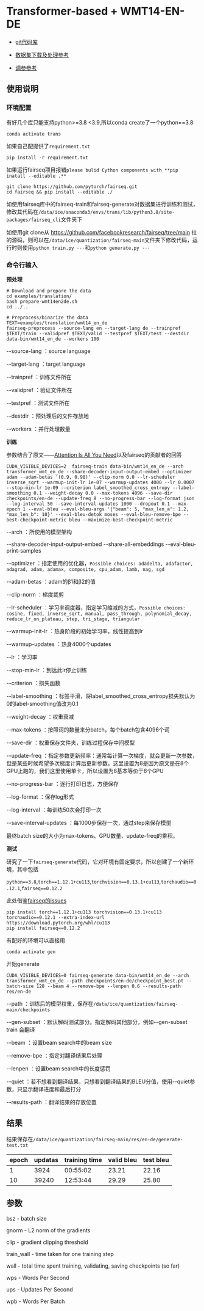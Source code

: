 # Transformer-based + WMT14-EN-DE 

- [git代码库](https://github.com/facebookresearch/fairseq/tree/main)

- [数据集下载及处理参考](https://github.com/facebookresearch/fairseq/tree/main/examples/translation)

- [调参参考](https://github.com/facebookresearch/fairseq/issues/346)


## 使用说明

### 环境配置

有好几个库只能支持python>=3.8 <3.9,所以conda create了一个python==3.8
```
conda activate trans
```

如果自己配提供了`requirement.txt`
```
pip install -r requirement.txt
```

如果运行fairseq项目报错`please bulid Cython components with **pip inatall --editable .**`
```
git clone https://github.com/pytorch/fairseq.git 
cd fairseq && pip install --editable ./
```

如使用fairseq库中的fairseq-train和fairseq-generate对数据集进行训练和测试，修改其代码在`/data/ice/anaconda3/envs/trans/lib/python3.8/site-packages/fairseq_cli`文件夹下

如使用git clone从 https://github.com/facebookresearch/fairseq/tree/main 拉的源码，则可以在`/data/ice/quantization/fairseq-main`文件夹下修改代码，运行时则使用`python train.py ···`和`python generate.py ···`

### 命令行输入

**预处理**

```
# Download and prepare the data
cd examples/translation/
bash prepare-wmt14en2de.sh
cd ../..

# Preprocess/binarize the data
TEXT=examples/translation/wmt14_en_de
fairseq-preprocess --source-lang en --target-lang de --trainpref $TEXT/train --validpref $TEXT/valid --testpref $TEXT/test --destdir data-bin/wmt14_en_de --workers 100
```
--source-lang ：source language

--target-lang ：target language

--trainpref ：训练文件所在

--validpref ：验证文件所在

--testpref ：测试文件所在

--destdir ：预处理后的文件存放地

--workers ：并行处理数量

**训练**

参数结合了原文——[Attention Is All You Need](https://doi.org/10.48550/arXiv.1706.03762)以及fairseq的贡献者的回答

```
CUDA_VISIBLE_DEVICES=2  fairseq-train data-bin/wmt14_en_de --arch transformer_wmt_en_de --share-decoder-input-output-embed --optimizer adam --adam-betas '(0.9, 0.98)' --clip-norm 0.0 --lr-scheduler inverse_sqrt --warmup-init-lr 1e-07 --warmup-updates 4000 --lr 0.0007 --stop-min-lr 1e-09 --criterion label_smoothed_cross_entropy --label-smoothing 0.1 --weight-decay 0.0 --max-tokens 4096 --save-dir checkpoints/en-de --update-freq 8 --no-progress-bar --log-format json --log-interval 50 --save-interval-updates 1000 --dropout 0.1 --max-epoch 1 --eval-bleu --eval-bleu-args '{"beam": 5, "max_len_a": 1.2, "max_len_b": 10}' --eval-bleu-detok moses --eval-bleu-remove-bpe --best-checkpoint-metric bleu --maximize-best-checkpoint-metric
```

--arch ：所使用的模型架构

--share-decoder-input-output-embed    --share-all-embeddings    --eval-bleu-print-samples

--optimizer ：指定使用的优化器，`Possible choices: adadelta, adafactor, adagrad, adam, adamax, composite, cpu_adam, lamb, nag, sgd`

--adam-betas ：adam的β1和β2的值

--clip-norm ：梯度裁剪

--lr-scheduler ：学习率调度器，指定学习缩减的方式，`Possible choices: cosine, fixed, inverse_sqrt, manual, pass_through, polynomial_decay, reduce_lr_on_plateau, step, tri_stage, triangular`

--warmup-init-lr ：热身阶段的初始学习率，线性提高到lr

--warmup-updates ：热身4000个updates

--lr ：学习率

--stop-min-lr ：到达此lr停止训练

--criterion ：损失函数

--label-smoothing ：标签平滑，将label_smoothed_cross_entropy损失默认为0的label-smoothing值改为0.1

--weight-decay ：权重衰减

--max-tokens ：按照词的数量来分batch，每个batch包含4096个词

--save-dir ：权重保存文件夹，训练过程保存中间模型

--update-freq ：指定参数更新频率：通常每计算一次梯度，就会更新一次参数，但是某些时候希望多次梯度计算后更新参数。这里设置为8是因为原文是在8个GPU上跑的，我们这里使用单卡，所以设置为8基本等价于8个GPU

--no-progress-bar ：逐行打印日志，方便保存

--log-format ：保存log形式

--log-interval ：每训练50次会打印一次

--save-interval-updates ：每1000步保存一次，通过step来保存模型

最终batch size的大小为max-tokens、GPU数量、update-freq的乘积。

**测试**

研究了一下`fairseq-generate`代码，它对环境有固定要求，所以创建了一个新环境，其中包括

`python==3.8`,`torch==1.12.1+cu113`,`torchvision==0.13.1+cu113`,`torchaudio==0.12.1`,`fairseq==0.12.2`

此处借鉴[fairseq的issues](https://github.com/facebookresearch/fairseq/issues/4899)
```
pip install torch==1.12.1+cu113 torchvision==0.13.1+cu113 torchaudio==0.12.1 --extra-index-url https://download.pytorch.org/whl/cu113
pip install fairseq==0.12.2
```

有配好的环境可以直接用
```
conda activate gen
```

开始generate
```
CUDA_VISIBLE_DEVICES=0 fairseq-generate data-bin/wmt14_en_de --arch transformer_wmt_en_de --path checkpoints/en-de/checkpoint_best.pt --batch-size 128 --beam 4 --remove-bpe --lenpen 0.6 --results-path res/en-de
```
--path ：训练后的模型权重，保存在`/data/ice/quantization/fairseq-main/checkpoints`

--gen-subset ：默认解码测试部分。指定解码其他部分，例如--gen-subset train 会翻译

--beam ：设置beam search中的beam size

--remove-bpe ：指定对翻译结果后处理

--lenpen ：设置beam search中的长度惩罚

--quiet ：若不想看到翻译结果，只想看到翻译结果的BLEU分值，使用--quiet参数，只显示翻译进度和最后打分

--results-path ：翻译结果的存放位置

## 结果

结果保存在`/data/ice/quantization/fairseq-main/res/en-de/generate-test.txt`

| epoch | updatas | training time | valid bleu | test bleu |
|-------|---------|---------------|------------|-----------|
|   1   |  3924   |   00:55:02    |   23.21    |   22.16   |
|   10  |  39240  |   12:53:44    |   29.29    |   25.80   |

## 参数

bsz - batch size

gnorm - L2 norm of the gradients

clip - gradient clipping threshold

train_wall - time taken for one training step

wall - total time spent training, validating, saving checkpoints (so far)

wps - Words Per Second

ups - Updates Per Second

wpb - Words Per Batch
